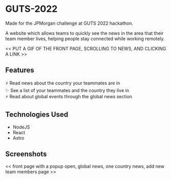 # GUTS-2022
Made for the JPMorgan challenge at GUTS 2022 hackathon.

A website which allows teams to quickly see the news in the area that their team member lives, helping people stay connected while working remotely.

<< PUT A GIF OF THE FRONT PAGE, SCROLLING TO NEWS, AND CLICKING A LINK >>


## Features
:zap: Read news about the country your teammates are in  
:sparkles: See a list of your teammates and the country they live in  
:zap: Read about global events through the global news section  


## Technologies Used
- NodeJS
- React
- Astro


## Screenshots

<< front page with a popup open, global news, one country news, add new team members page >>
